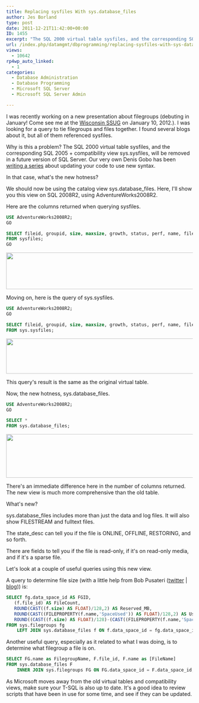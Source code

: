 ```yaml
---
title: Replacing sysfiles With sys.database_files
author: Jes Borland
type: post
date: 2011-12-21T11:42:00+00:00
ID: 1455
excerpt: "The SQL 2000 virtual table sysfiles, and the corresponding SQL 2005 + compatibility view sys.sysfiles, will be removed in a future version of SQL Server. What's the replacement?"
url: /index.php/datamgmt/dbprogramming/replacing-sysfiles-with-sys-database_files/
views:
  - 10642
rp4wp_auto_linked:
  - 1
categories:
  - Database Administration
  - Database Programming
  - Microsoft SQL Server
  - Microsoft SQL Server Admin

---
```

I was recently working on a new presentation about filegroups (debuting in January! Come see me at the [Wisconsin SSUG][1] on January 10, 2012.). I was looking for a query to tie filegroups and files together. I found several blogs about it, but all of them referenced sysfiles. 

Why is this a problem? The SQL 2000 virtual table sysfiles, and the corresponding SQL 2005 + compatibility view sys.sysfiles, will be removed in a future version of SQL Server. Our very own Denis Gobo has been [writing a series][2] about updating your code to use new syntax. 

In that case, what's the new hotness? 

We should now be using the catalog view sys.database_files. Here, I'll show you this view on SQL 2008R2, using AdventureWorks2008R2. 

Here are the columns returned when querying sysfiles. 

```sql
USE AdventureWorks2008R2;
GO

SELECT fileid, groupid, size, maxsize, growth, status, perf, name, filename
FROM sysfiles;
GO 
```
<div class="image_block">
  <a href="https://lessthandot.z19.web.core.windows.net/wp-content/uploads/users/grrlgeek/sysfiles all columns.JPG?mtime=1324351775"><img alt="" src="https://lessthandot.z19.web.core.windows.net/wp-content/uploads/users/grrlgeek/sysfiles all columns.JPG?mtime=1324351775" width="805" height="99" /></a>
</div>

Moving on, here is the query of sys.sysfiles. 

```sql
USE AdventureWorks2008R2;
GO

SELECT fileid, groupid, size, maxsize, growth, status, perf, name, filename
FROM sys.sysfiles;
```
<div class="image_block">
  <a href="https://lessthandot.z19.web.core.windows.net/wp-content/uploads/users/grrlgeek/sys.sysfiles all columns.JPG?mtime=1324351775"><img alt="" src="https://lessthandot.z19.web.core.windows.net/wp-content/uploads/users/grrlgeek/sys.sysfiles all columns.JPG?mtime=1324351775" width="813" height="95" /></a>
</div>

This query's result is the same as the original virtual table. 

Now, the new hotness, sys.database_files. 

```sql
USE AdventureWorks2008R2;
GO

SELECT *
FROM sys.database_files;
```
<div class="image_block">
  <a href="https://lessthandot.z19.web.core.windows.net/wp-content/uploads/users/grrlgeek/sys.database_files all columns.JPG?mtime=1324351775"><img alt="" src="https://lessthandot.z19.web.core.windows.net/wp-content/uploads/users/grrlgeek/sys.database_files all columns.JPG?mtime=1324351775" width="1093" height="118" /></a>
</div>

There's an immediate difference here in the number of columns returned. The new view is much more comprehensive than the old table. 

What's new? 

sys.database_files includes more than just the data and log files. It will also show FILESTREAM and fulltext files. 

The state_desc can tell you if the file is ONLINE, OFFLINE, RESTORING, and so forth.

There are fields to tell you if the file is read-only, if it's on read-only media, and if it's a sparse file. 

Let's look at a couple of useful queries using this new view. 

A query to determine file size (with a little help from Bob Pusateri ([twitter][3] | [blog][4])) is: 

```sql
SELECT fg.data_space_id AS FGID,
   (f.file_id) AS FileCount,
   ROUND(CAST((f.size) AS FLOAT)/128,2) AS Reserved_MB,
   ROUND(CAST((FILEPROPERTY(f.name,'SpaceUsed')) AS FLOAT)/128,2) AS Used_MB,
   ROUND((CAST((f.size) AS FLOAT)/128)-(CAST((FILEPROPERTY(f.name,'SpaceUsed'))AS FLOAT)/128),2) AS Free_MB
FROM sys.filegroups fg
	LEFT JOIN sys.database_files f ON f.data_space_id = fg.data_space_id
```

Another useful query, especially as it related to what I was doing, is to determine what filegroup a file is on. 

```sql
SELECT FG.name as FilegroupName, F.file_id, F.name as [FileName] 
FROM sys.database_files F 
	INNER JOIN sys.filegroups FG ON FG.data_space_id = F.data_space_id;
```

As Microsoft moves away from the old virtual tables and compatibility views, make sure your T-SQL is also up to date. It's a good idea to review scripts that have been in use for some time, and see if they can be updated.

 [1]: http://wisconsin.sqlpass.org/
 [2]: /index.php/DataMgmt/DataDesign/are-you-ready-for-sql
 [3]: http://twitter.com/sqlbob
 [4]: http://www.bobpusateri.com